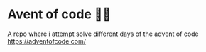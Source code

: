 # Avent of code 🎅🎄
A repo where i attempt solve different days of the advent of code
https://adventofcode.com/
